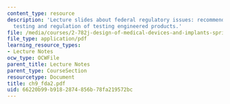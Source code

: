 ```yaml
---
content_type: resource
description: 'Lecture slides about federal regulatory issues: recommended biocompatibility
  testing and regulation of testing engineered products.'
file: /media/courses/2-782j-design-of-medical-devices-and-implants-spring-2006/66220b99b9182874856b78fa219572bc_ch9_fda2.pdf
file_type: application/pdf
learning_resource_types:
- Lecture Notes
ocw_type: OCWFile
parent_title: Lecture Notes
parent_type: CourseSection
resourcetype: Document
title: ch9_fda2.pdf
uid: 66220b99-b918-2874-856b-78fa219572bc
---
```

